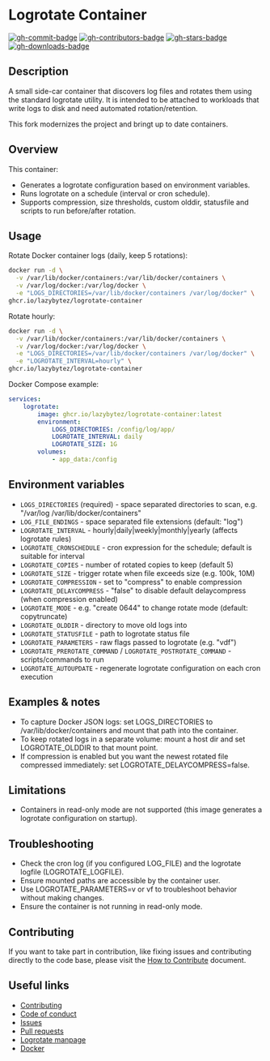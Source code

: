 # Logrotate Container

[![gh-commit-badge][gh-commit-badge]][gh-commit]
[![gh-contributors-badge][gh-contributors-badge]][gh-contributors]
[![gh-stars-badge][gh-stars-badge]][gh-stars]
[![gh-downloads-badge][gh-downloads-badge]][gh-downloads-badge]

## Description

A small side-car container that discovers log files and rotates them using the standard logrotate utility. It is intended to be attached to workloads that write logs to disk and need automated rotation/retention.

This fork modernizes the project and bringt up to date containers.

## Overview

This container:

-   Generates a logrotate configuration based on environment variables.
-   Runs logrotate on a schedule (interval or cron schedule).
-   Supports compression, size thresholds, custom olddir, statusfile and scripts to run before/after rotation.

## Usage

Rotate Docker container logs (daily, keep 5 rotations):

```sh
docker run -d \
  -v /var/lib/docker/containers:/var/lib/docker/containers \
  -v /var/log/docker:/var/log/docker \
  -e "LOGS_DIRECTORIES=/var/lib/docker/containers /var/log/docker" \
ghcr.io/lazybytez/logrotate-container
```

Rotate hourly:

```sh
docker run -d \
  -v /var/lib/docker/containers:/var/lib/docker/containers \
  -v /var/log/docker:/var/log/docker \
  -e "LOGS_DIRECTORIES=/var/lib/docker/containers /var/log/docker" \
  -e "LOGROTATE_INTERVAL=hourly" \
ghcr.io/lazybytez/logrotate-container
```

Docker Compose example:

```yaml
services:
    logrotate:
        image: ghcr.io/lazybytez/logrotate-container:latest
        environment:
            LOGS_DIRECTORIES: /config/log/app/
            LOGROTATE_INTERVAL: daily
            LOGROTATE_SIZE: 1G
        volumes:
            - app_data:/config
```

## Environment variables

-   `LOGS_DIRECTORIES` (required) - space separated directories to scan, e.g. "/var/log /var/lib/docker/containers"
-   `LOG_FILE_ENDINGS` - space separated file extensions (default: "log")
-   `LOGROTATE_INTERVAL` - hourly|daily|weekly|monthly|yearly (affects logrotate rules)
-   `LOGROTATE_CRONSCHEDULE` - cron expression for the schedule; default is suitable for interval
-   `LOGROTATE_COPIES` - number of rotated copies to keep (default 5)
-   `LOGROTATE_SIZE` - trigger rotate when file exceeds size (e.g. 100k, 10M)
-   `LOGROTATE_COMPRESSION` - set to "compress" to enable compression
-   `LOGROTATE_DELAYCOMPRESS` - "false" to disable default delaycompress (when compression enabled)
-   `LOGROTATE_MODE` - e.g. "create 0644" to change rotate mode (default: copytruncate)
-   `LOGROTATE_OLDDIR` - directory to move old logs into
-   `LOGROTATE_STATUSFILE` - path to logrotate status file
-   `LOGROTATE_PARAMETERS` - raw flags passed to logrotate (e.g. "vdf")
-   `LOGROTATE_PREROTATE_COMMAND` / `LOGROTATE_POSTROTATE_COMMAND` - scripts/commands to run
-   `LOGROTATE_AUTOUPDATE` - regenerate logrotate configuration on each cron execution

## Examples & notes

-   To capture Docker JSON logs: set LOGS_DIRECTORIES to /var/lib/docker/containers and mount that path into the container.
-   To keep rotated logs in a separate volume: mount a host dir and set LOGROTATE_OLDDIR to that mount point.
-   If compression is enabled but you want the newest rotated file compressed immediately: set LOGROTATE_DELAYCOMPRESS=false.

## Limitations

-   Containers in read-only mode are not supported (this image generates a logrotate configuration on startup).

## Troubleshooting

-   Check the cron log (if you configured LOG_FILE) and the logrotate logfile (LOGROTATE_LOGFILE).
-   Ensure mounted paths are accessible by the container user.
-   Use LOGROTATE_PARAMETERS=v or vf to troubleshoot behavior without making changes.
-   Ensure the container is not running in read-only mode.

## Contributing

If you want to take part in contribution, like fixing issues and contributing directly to the code base, please visit
the [How to Contribute][gh-contribute] document.

## Useful links

-   [Contributing][gh-contribute]
-   [Code of conduct][gh-codeofconduct]
-   [Issues][gh-issues]
-   [Pull requests][gh-pulls]
-   [Logrotate manpage](http://www.linuxcommand.org/man_pages/logrotate8.html)
-   [Docker](https://www.docker.com/)

<!-- Variables -->

[gh-commit-badge]: https://img.shields.io/github/last-commit/lazybytez/logrotate-container?style=for-the-badge&colorA=302D41&colorB=cba6f7
[gh-commit]: https://github.com/lazybytez/logrotate-container/commits/main
[gh-contributors-badge]: https://img.shields.io/github/contributors/lazybytez/logrotate-container?style=for-the-badge&colorA=302D41&colorB=89dceb
[gh-contributors]: https://github.com/lazybytez/logrotate-container/graphs/contributors
[gh-stars-badge]: https://img.shields.io/github/stars/lazybytez?style=for-the-badge&colorA=302D41&colorB=f9e2af
[gh-downloads-badge]: https://img.shields.io/github/downloads/lazybytez/logrotate-container/total?style=for-the-badge&colorA=302D41&colorB=cba6f7
[gh-stars]: https://github.com/lazybytez/logrotate-container/stargazers
[gh-contribute]: https://github.com/lazybytez/.github/blob/main/docs/CONTRIBUTING.md
[gh-codeofconduct]: https://github.com/lazybytez/.github/blob/main/docs/CODE_OF_CONDUCT.md
[gh-issues]: https://github.com/lazybytez/logrotate-container/issues
[gh-pulls]: https://github.com/lazybytez/logrotate-container/pulls4
[gh-team]: https://github.com/lazybytez
